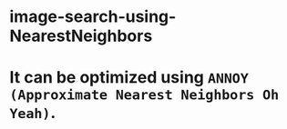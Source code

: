 # image-search-using-NearestNeighbors
# It can be optimized using `ANNOY (Approximate Nearest Neighbors Oh Yeah)`.
